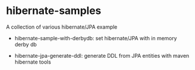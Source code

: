 hibernate-samples
==================

A collection of various hibernate/JPA example

- hibernate-sample-with-derbydb: set hibernate/JPA with in memory derby db

- hibernate-jpa-generate-ddl: generate DDL from JPA entities with maven hibernate tools